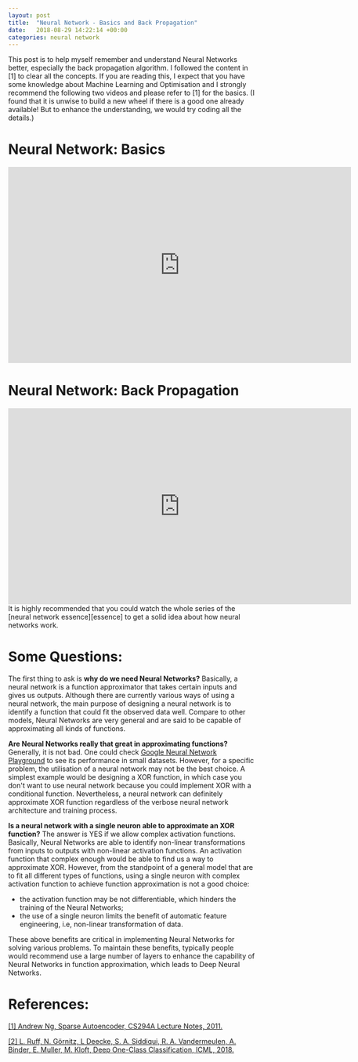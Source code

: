 ```yaml
---
layout: post
title:  "Neural Network - Basics and Back Propagation"
date:   2018-08-29 14:22:14 +00:00
categories: neural network
---
```

This post is to help myself remember and understand Neural Networks better, especially the back propagation algorithm. I followed the content in [1] to clear all the concepts. If you are reading this, I expect that you have some knowledge about Machine Learning and Optimisation and I strongly recommend the following two videos and please refer to [1] for the basics. (I found that it is unwise to build a new wheel if there is a good one already available! But to enhance the understanding, we would try coding all the details.)
<br>

Neural Network: Basics
======
<iframe width="700" height="400" src="https://www.youtube.com/embed/aircAruvnKk?ecver=1" frameborder="0" allow="autoplay; encrypted-media" allowfullscreen></iframe>
<br>

Neural Network: Back Propagation
======
<iframe width="700" height="400" src="https://www.youtube.com/embed/IHZwWFHWa-w?ecver=1" frameborder="0" allow="autoplay; encrypted-media" allowfullscreen></iframe>
<br>
It is highly recommended that you could watch the whole series of the [neural network essence][essence] to get a solid idea about how neural networks work.

Some Questions:
======
The first thing to ask is **why do we need Neural Networks?** Basically, a neural network is a function approximator that takes certain inputs and gives us outputs. Although there are currently various ways of using a neural network, the main purpose of designing a neural network is to identify a function that could fit the observed data well. Compare to other models, Neural Networks are very general and are said to be capable of approximating all kinds of functions.

**Are Neural Networks really that great in approximating functions?** Generally, it is not bad. One could check [Google Neural Network Playground][playground] to see its performance in small datasets. However, for a specific problem, the utilisation of a neural network may not be the best choice. A simplest example would be designing a XOR function, in which case you don't want to use neural network because you could implement XOR with a conditional function. Nevertheless, a neural network can definitely approximate XOR function regardless of the verbose neural network architecture and training process.

**Is a neural network with a single neuron able to approximate an XOR function?** The answer is YES if we allow complex activation functions. Basically, Neural Networks are able to identify non-linear transformations from inputs to outputs with non-linear activation functions. An activation function that complex enough would be able to find us a way to approximate XOR. However, from the standpoint of a general model that are to fit all different types of functions, using a single neuron with complex activation function to achieve function approximation is not a good choice:
* the activation function may be not differentiable, which hinders the training of the Neural Networks;
* the use of a single neuron limits the benefit of automatic feature engineering, i.e, non-linear transformation of data.

These above benefits are critical in implementing Neural Networks for solving various problems. To maintain these benefits, typically people would recommend use a large number of layers to enhance the capability of Neural Networks in function approximation, which leads to Deep Neural Networks.
<br>

References:
======
[[1] Andrew Ng, Sparse Autoencoder, CS294A Lecture Notes, 2011.][c1]

[[2] L. Ruff, N. Görnitz, L Deecke, S. A. Siddiqui, R. A. Vandermeulen, A. Binder, E. Muller, M. Kloft, Deep One-Class Classification, ICML, 2018.][c2]

[c1]: https://web.stanford.edu/class/cs294a/sparseAutoencoder_2011new.pdf
[c2]: http://ml.informatik.uni-kl.de/publications/2018/deep-svdd.pdf
[playground]: https://playground.tensorflow.org/
[essence]: https://www.youtube.com/watch?v=aircAruvnKk&list=PLZHQObOWTQDNU6R1_67000Dx_ZCJB-3pi